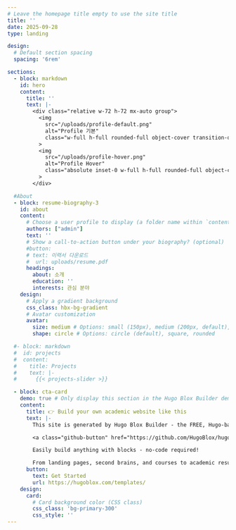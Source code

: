 ```yaml
---
# Leave the homepage title empty to use the site title
title: ''
date: 2025-09-28
type: landing

design:
  # Default section spacing
  spacing: '6rem'

sections:
  - block: markdown
    id: hero
    content:
      title: ''
      text: |-
        <div class="relative w-72 h-72 mx-auto group">
          <img 
            src="/uploads/profile-default.png" 
            alt="Profile 기본" 
            class="w-full h-full rounded-full object-cover transition-opacity duration-300 group-hover:opacity-0"
          >
          <img 
            src="/uploads/profile-hover.png" 
            alt="Profile Hover" 
            class="absolute inset-0 w-full h-full rounded-full object-cover opacity-0 transition-opacity duration-300 group-hover:opacity-100"
          >
        </div>

  #About 
  - block: resume-biography-3
    id: about
    content:
      # Choose a user profile to display (a folder name within `content/authors/`)
      authors: ["admin"]
      text: ''
      # Show a call-to-action button under your biography? (optional)
      #button:
      # text: 이력서 다운로드
      #  url: uploads/resume.pdf
      headings:
        about: 소개
        education: ''
        interests: 관심 분야
    design:
      # Apply a gradient background
      css_class: hbx-bg-gradient
      # Avatar customization
      avatar:
        size: medium # Options: small (150px), medium (200px, default), large (320px), xl (400px), xxl (500px)
        shape: circle # Options: circle (default), square, rounded

  #- block: markdown
  #  id: projects
  #  content:
  #    title: Projects
  #    text: |-
  #      {{< projects-slider >}}

  - block: cta-card
    demo: true # Only display this section in the Hugo Blox Builder demo site
    content:
      title: 👉 Build your own academic website like this
      text: |-
        This site is generated by Hugo Blox Builder - the FREE, Hugo-based open source website builder trusted by 250,000+ academics like you.

        <a class="github-button" href="https://github.com/HugoBlox/hugo-blox-builder" data-color-scheme="no-preference: light; light: light; dark: dark;" data-icon="octicon-star" data-size="large" data-show-count="true" aria-label="Star HugoBlox/hugo-blox-builder on GitHub">Star</a>

        Easily build anything with blocks - no-code required!

        From landing pages, second brains, and courses to academic resumés, conferences, and tech blogs.
      button:
        text: Get Started
        url: https://hugoblox.com/templates/
    design:
      card:
        # Card background color (CSS class)
        css_class: 'bg-primary-300'
        css_style: ''
---
```

